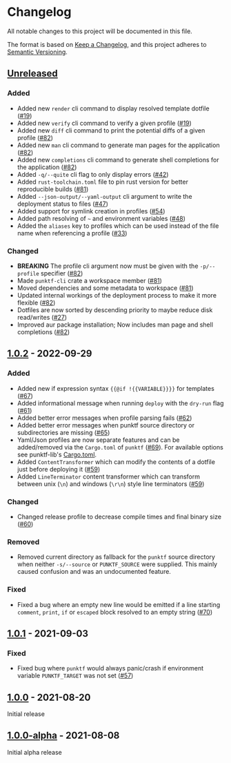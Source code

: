 # Changelog

All notable changes to this project will be documented in this file.

The format is based on [Keep a Changelog](https://keepachangelog.com/en/1.0.0/),
and this project adheres to [Semantic Versioning](https://semver.org/spec/v2.0.0.html).

## [Unreleased]

### Added

- Added new `render` cli command to display resolved template dotfile ([#19](https://github.com/Shemnei/punktf/issues/19))
- Added new `verify` cli command to verify a given profile ([#19](https://github.com/Shemnei/punktf/issues/19))
- Added new `diff` cli command to print the potential diffs of a given profile ([#82](https://github.com/Shemnei/punktf/pull/82))
- Added new `man` cli command to generate man pages for the application ([#82](https://github.com/Shemnei/punktf/pull/82))
- Added new `completions` cli command to generate shell completions for the application ([#82](https://github.com/Shemnei/punktf/pull/82))
- Added `-q/--quite` cli flag to only display errors ([#42](https://github.com/Shemnei/punktf/issues/42))
- Added `rust-toolchain.toml` file to pin rust version for better reproducible builds ([#81](https://github.com/Shemnei/punktf/pull/81))
- Added `--json-output/--yaml-output` cli argument to write the deployment status to files ([#47](https://github.com/Shemnei/punktf/issues/47))
- Added support for symlink creation in profiles ([#54](https://github.com/Shemnei/punktf/issues/54))
- Added path resolving of `~` and environment variables ([#48](https://github.com/Shemnei/punktf/issues/48))
- Added the `aliases` key to profiles which can be used instead of the file name when referencing a profile ([#33](https://github.com/Shemnei/punktf/issues/33))

### Changed

- **BREAKING** The profile cli argument now must be given with the `-p/--profile` specifier ([#82](https://github.com/Shemnei/punktf/pull/82))
- Made `punktf-cli` crate a workspace member ([#81](https://github.com/Shemnei/punktf/pull/81))
- Moved dependencies and some metadata to workspace ([#81](https://github.com/Shemnei/punktf/pull/81))
- Updated internal workings of the deployment process to make it more flexible ([#82](https://github.com/Shemnei/punktf/pull/82))
- Dotfiles are now sorted by descending priority to maybe reduce disk read/writes ([#27](https://github.com/Shemnei/punktf/issues/27))
- Improved aur package installation; Now includes man page and shell completions ([#82](https://github.com/Shemnei/punktf/pull/82))

## [1.0.2] - 2022-09-29

### Added

- Added new if expression syntax `{{@if !{{VARIABLE}}}}` for templates ([#67](https://github.com/Shemnei/punktf/pull/67))
- Added informational message when running `deploy` with the `dry-run` flag ([#61](https://github.com/Shemnei/punktf/pull/61))
- Added better error messages when profile parsing fails ([#62](https://github.com/Shemnei/punktf/pull/62))
- Added better error messages when punktf source directory or subdirectories are missing ([#65](https://github.com/Shemnei/punktf/pull/65))
- Yaml/Json profiles are now separate features and can be added/removed via the `Cargo.toml` of `punktf` ([#69](https://github.com/Shemnei/punktf/pull/69)). For available options see punktf-lib's [Cargo.toml](https://github.com/Shemnei/punktf/blob/main/crates/punktf-lib/Cargo.toml).
- Added `ContentTransformer` which can modify the contents of a dotfile just before deploying it ([#59](https://github.com/Shemnei/punktf/pull/59))
- Added `LineTerminator` content transformer which can transform between unix (`\n`) and windows (`\r\n`) style line terminators ([#59](https://github.com/Shemnei/punktf/pull/59))

### Changed

- Changed release profile to decrease compile times and final binary size ([#60](https://github.com/Shemnei/punktf/pull/60))

### Removed

- Removed current directory as fallback for the `punktf` source directory when neither `-s/--source` or `PUNKTF_SOURCE` were supplied. This mainly caused confusion and was an undocumented feature.

### Fixed

- Fixed a bug where an empty new line would be emitted if a line starting `comment`, `print`, `if` or `escaped` block resolved to an empty string ([#70](https://github.com/Shemnei/punktf/issues/70))

## [1.0.1] - 2021-09-03

### Fixed

- Fixed bug where `punktf` would always panic/crash if environment variable `PUNKTF_TARGET` was not set ([#57](https://github.com/Shemnei/punktf/issues/57))

## [1.0.0] - 2021-08-20

Initial release

## [1.0.0-alpha] - 2021-08-08

Initial alpha release

[Unreleased]: https://github.com/Shemnei/punktf/compare/v1.0.2...HEAD
[1.0.2]: https://github.com/Shemnei/punktf/compare/v1.0.1...v1.0.2
[1.0.1]: https://github.com/Shemnei/punktf/compare/v1.0.0...v1.0.1
[1.0.0]: https://github.com/Shemnei/punktf/compare/v1.0.0-alpha...v1.0.0
[1.0.0-alpha]: https://github.com/Shemnei/punktf/releases/tag/v1.0.0-alpha
